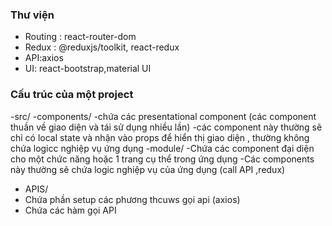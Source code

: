 ### Thư viện 
- Routing : react-router-dom
- Redux : @reduxjs/toolkit, react-redux
- API:axios
- UI: react-bootstrap,material UI  
### Cấu trúc của một project

-src/
    -components/
     -chứa các presentational component (các component thuần về giao diện và tái sử dụng nhiều lần)
     -các component này thường sẽ chỉ có local state và nhận vào props để hiển thị giao diện , thường không chứa logicc nghiệp vụ ứng dụng 
    -module/
     -Chứa các component đại diện cho một chức năng hoặc 1 trang cụ thể trong ứng dụng 
     -Các components này thường sẽ chứa logic nghiệp vụ của ứng dụng (call API ,redux)

- APIS/
 - Chứa phần setup các phương thcuws gọi api (axios)
 - Chứa các hàm gọi API      